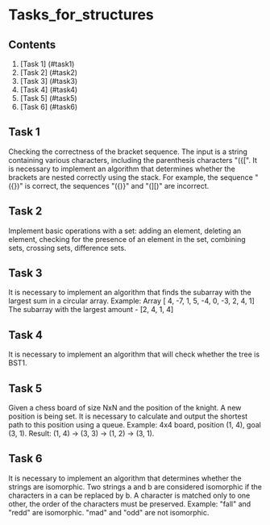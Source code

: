 # Tasks_for_structures

## Contents

1. [Task 1] (#task1)
2. [Task 2] (#task2)
3. [Task 3] (#task3)
4. [Task 4] (#task4)
5. [Task 5] (#task5)
6. [Task 6] (#task6)

## Task 1
Checking the correctness of the bracket sequence.
The input is a string containing various characters,
including the parenthesis characters "({[". It is necessary to implement an algorithm that
determines whether the brackets are nested correctly using the stack. For example,
the sequence "({})" is correct, the sequences "({)}" and "(][)"
are incorrect.

## Task 2
Implement basic operations with a set: adding an element,
deleting an element, checking for the presence of an element in the set, combining
sets, crossing sets, difference sets.

## Task 3
It is necessary to implement an algorithm that finds
the subarray with the largest sum in a circular array.
Example:
Array [ 4, -7, 1, 5, -4, 0, -3, 2, 4, 1]
The subarray with the largest amount - [2, 4, 1, 4]

## Task 4
It is necessary to implement an algorithm that will check whether
the tree is BST1.

## Task 5
Given a chess board of size NxN and the position of the knight. A new position is being set.
It is necessary to calculate and output the shortest path to this position using
a queue.
Example:
4x4 board, position (1, 4), goal (3, 1).
Result: (1, 4) -> (3, 3) -> (1, 2) -> (3, 1).

## Task 6
It is necessary to implement an algorithm that determines whether the strings
are isomorphic.
Two strings a and b are considered isomorphic if the characters in a can be replaced
by b.
A character is matched only to one other, the order of the characters must
be preserved.
Example:
"fall" and "redd" are isomorphic.
"mad" and "odd" are not isomorphic.